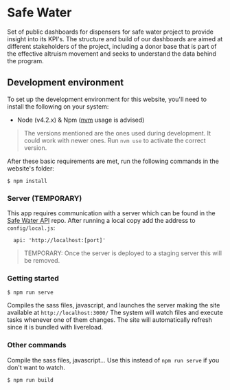 # Safe Water

Set of public dashboards for dispensers for safe water project to provide insight into its KPI's.
The structure and build of our dashboards are aimed at different stakeholders of the project, including a donor base that is part of the effective altruism movement and seeks to understand the data behind the program.

## Development environment
To set up the development environment for this website, you'll need to install the following on your system:

- Node (v4.2.x) & Npm ([nvm](https://github.com/creationix/nvm) usage is advised)

> The versions mentioned are the ones used during development. It could work with newer ones.
  Run `nvm use` to activate the correct version.

After these basic requirements are met, run the following commands in the website's folder:
```
$ npm install
```

### Server (TEMPORARY)
This app requires communication with a server which can be found in the [Safe Water API](https://github.com/developmentseed/safe-water-api/) repo.
After running a local copy add the address to `config/local.js`:
```
  api: 'http://localhost:[port]'
```

> TEMPORARY: Once the server is deployed to a staging server this will be removed.

### Getting started

```
$ npm run serve
```
Compiles the sass files, javascript, and launches the server making the site available at `http://localhost:3000/`
The system will watch files and execute tasks whenever one of them changes.
The site will automatically refresh since it is bundled with livereload.

### Other commands
Compile the sass files, javascript... Use this instead of ```npm run serve``` if you don't want to watch.
```
$ npm run build
```
